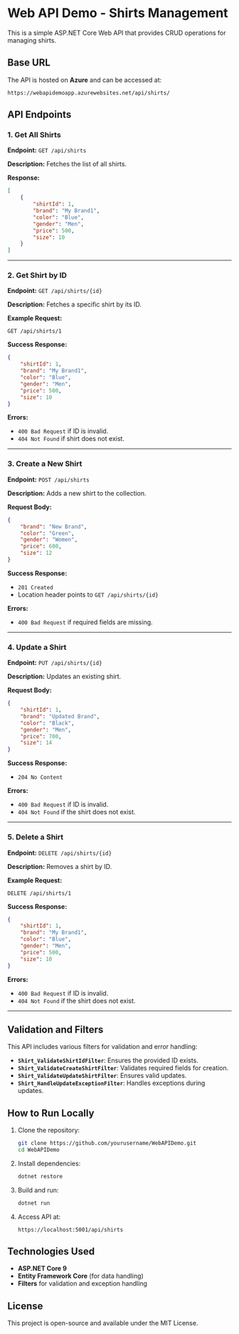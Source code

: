 # Web API Demo - Shirts Management

This is a simple ASP.NET Core Web API that provides CRUD operations for managing shirts.

## Base URL

The API is hosted on **Azure** and can be accessed at:

```
https://webapidemoapp.azurewebsites.net/api/shirts/
```

## API Endpoints

### 1. Get All Shirts
**Endpoint:** `GET /api/shirts`

**Description:** Fetches the list of all shirts.

**Response:**
```json
[
    {
        "shirtId": 1,
        "brand": "My Brand1",
        "color": "Blue",
        "gender": "Men",
        "price": 500,
        "size": 10
    }
]
```

---

### 2. Get Shirt by ID
**Endpoint:** `GET /api/shirts/{id}`

**Description:** Fetches a specific shirt by its ID.

**Example Request:**
```
GET /api/shirts/1
```

**Success Response:**
```json
{
    "shirtId": 1,
    "brand": "My Brand1",
    "color": "Blue",
    "gender": "Men",
    "price": 500,
    "size": 10
}
```

**Errors:**
- `400 Bad Request` if ID is invalid.
- `404 Not Found` if shirt does not exist.

---

### 3. Create a New Shirt
**Endpoint:** `POST /api/shirts`

**Description:** Adds a new shirt to the collection.

**Request Body:**
```json
{
    "brand": "New Brand",
    "color": "Green",
    "gender": "Women",
    "price": 600,
    "size": 12
}
```

**Success Response:**
- `201 Created`
- Location header points to `GET /api/shirts/{id}`

**Errors:**
- `400 Bad Request` if required fields are missing.

---

### 4. Update a Shirt
**Endpoint:** `PUT /api/shirts/{id}`

**Description:** Updates an existing shirt.

**Request Body:**
```json
{
    "shirtId": 1,
    "brand": "Updated Brand",
    "color": "Black",
    "gender": "Men",
    "price": 700,
    "size": 14
}
```

**Success Response:**
- `204 No Content`

**Errors:**
- `400 Bad Request` if ID is invalid.
- `404 Not Found` if the shirt does not exist.

---

### 5. Delete a Shirt
**Endpoint:** `DELETE /api/shirts/{id}`

**Description:** Removes a shirt by ID.

**Example Request:**
```
DELETE /api/shirts/1
```

**Success Response:**
```json
{
    "shirtId": 1,
    "brand": "My Brand1",
    "color": "Blue",
    "gender": "Men",
    "price": 500,
    "size": 10
}
```

**Errors:**
- `400 Bad Request` if ID is invalid.
- `404 Not Found` if the shirt does not exist.

---

## Validation and Filters
This API includes various filters for validation and error handling:
- **`Shirt_ValidateShirtIdFilter`**: Ensures the provided ID exists.
- **`Shirt_ValidateCreateShirtFilter`**: Validates required fields for creation.
- **`Shirt_ValidateUpdateShirtFilter`**: Ensures valid updates.
- **`Shirt_HandleUpdateExceptionFilter`**: Handles exceptions during updates.

## How to Run Locally
1. Clone the repository:
    ```sh
    git clone https://github.com/yourusername/WebAPIDemo.git
    cd WebAPIDemo
    ```
2. Install dependencies:
    ```sh
    dotnet restore
    ```
3. Build and run:
    ```sh
    dotnet run
    ```
4. Access API at:
    ```
    https://localhost:5001/api/shirts
    ```

## Technologies Used
- **ASP.NET Core 9**
- **Entity Framework Core** (for data handling)
- **Filters** for validation and exception handling

## License
This project is open-source and available under the MIT License.

